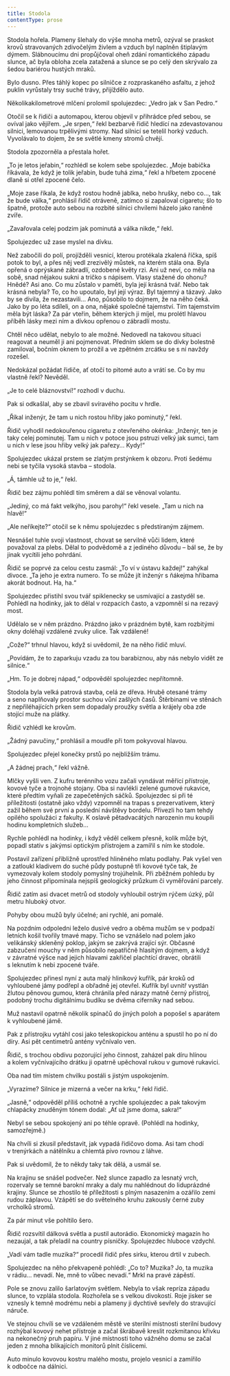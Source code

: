 ```yaml
---
title: Stodola
contentType: prose
---
```


Stodola hořela. Plameny šlehaly do výše mnoha metrů, ozýval se praskot krovů stravovaných zdivočelým živlem a vzduch byl na­plněn štiplavým dýmem. Slábnoucímu dni propůjčoval oheň zdání romantického západu slunce, ač byla obloha zcela zatažená a slunce se po celý den skrývalo za šedou bariérou hustých mraků.

Bylo dusno. Přes táhlý kopec po silničce z rozpraskaného asfaltu, z jehož puklin vyrůstaly trsy suché trávy, přijíždělo auto.

Několikakilometrové mlčení prolomil spolujezdec: „Vedro jak v San Pedro.“

Otočil se k řidiči a automapou, kterou objevil v přihrádce před sebou, se ovíval jako vějířem. „Je srpen,“ řekl bezbarvě řidič hledící na zdevastovanou silnici, lemovanou trpělivými stromy. Nad silnicí se tetelil horký vzduch. Vyvolávalo to dojem, že se světlé kmeny stromů chvějí.

Stodola zpozorněla a přestala hořet.

„To je letos jeřabin,“ rozhlédl se kolem sebe spolujezdec. „Moje babička říkávala, že když je tolik jeřabin, bude tuhá zima,“ řekl a hřbetem zpocené dlaně si otřel zpocené čelo.

„Moje zase říkala, že když rostou hodně jablka, nebo hrušky, nebo co…, tak že bude válka,“ prohlásil řidič otráveně, zatímco si zapaloval cigaretu; šlo to špatně, protože auto sebou na rozbité silnici chvílemi házelo jako raněné zvíře.

„Zavařovala celej podzim jak pominutá a válka nikde,“ řekl.

Spolujezdec už zase myslel na dívku.

Než zabočili do polí, projížděli vesnicí, kterou protékala zkalená říčka, spíš potok to byl, a přes něj vedl zrezivělý můstek, na kterém stála ona. Byla opřená o oprýskané zábradlí, ozdobené květy rzi. Ani už neví, co měla na sobě, snad nějakou sukni a tričko s nápisem. Vlasy stažené do ohonu? Hnědé? Asi ano. Co mu zůstalo v paměti, byla její krásná tvář. Nebo tak krásná nebyla? To, co ho upoutalo, byl její výraz. Byl tajemný a tázavý. Jako by se divila, že nezastavili… Ano, působilo to dojmem, že na něho čeká. Jako by po léta sdíleli, on a ona, nějaké společné tajemství. Tím tajemstvím měla být láska? Za pár vteřin, během kterých ji míjel, mu prolétl hlavou příběh lásky mezi ním a dívkou opřenou o zábradlí mostu.

Chtěl něco udělat, nebylo to ale možné. Nedovedl na takovou situaci reagovat a neuměl ji ani pojmenovat. Předním sklem se do dívky bolestně zamiloval, bočním oknem to prožil a ve zpětném zrcátku se s ní navždy rozešel.

Nedokázal požádat řidiče, ať otočí to pitomé auto a vrátí se. Co by mu vlastně řekl? Nevěděl.

„Je to celé bláznovství!“ rozhodl v duchu.

Pak si odkašlal, aby se zbavil svíravého pocitu v hrdle.

„Říkal inženýr, že tam u nich rostou hřiby jako pominutý,“ řekl.

Řidič vyhodil nedokouřenou cigaretu z otevřeného okénka: „Inženýr, ten je taky celej pominutej. Tam u nich v potoce jsou pstruzi velký jak sumci, tam u nich v lese jsou hřiby velký jak pařezy… Kydy!“

Spolujezdec ukázal prstem se zlatým prstýnkem k obzoru. Proti šedému nebi se tyčila vysoká stavba – stodola.

„Á, támhle už to je,“ řekl.

Řidič bez zájmu pohlédl tím směrem a dál se věnoval volantu.

„Jediný, co má fakt velkýho, jsou parohy!“ řekl vesele. „Tam u nich na hlavě!“

„Ale neříkejte?“ otočil se k němu spolujezdec s předstíraným zájmem.

Nesnášel tuhle svoji vlastnost, chovat se servilně vůči lidem, které považoval za plebs. Dělal to podvědomě a z jediného důvodu – bál se, že by jinak vycítili jeho pohrdání.

Řidič se poprvé za celou cestu zasmál: „To ví v ústavu každej!“ zahýkal divoce. „Ta jeho je extra numero. To se může jít inženýr s ňákejma hřibama akorát bodnout. Ha, ha.“

Spolujezdec přistihl svou tvář spiklenecky se usmívající a zastyděl se. Pohlédl na hodinky, jak to dělal v rozpacích často, a vzpomněl si na rezavý most.

Udělalo se v něm prázdno. Prázdno jako v prázdném bytě, kam rozbitými okny doléhají vzdálené zvuky ulice. Tak vzdálené!

„Cože?“ trhnul hlavou, když si uvědomil, že na něho řidič mluví.

„Povídám, že to zaparkuju vzadu za tou barabiznou, aby nás nebylo vidět ze silnice.“

„Hm. To je dobrej nápad,“ odpověděl spolujezdec nepřítomně.

Stodola byla velká patrová stavba, celá ze dřeva. Hrubě otesané trámy a seno naplňovaly prostor suchou vůní zašlých časů. Štěrbinami ve stěnách z nepřiléhajících prken sem dopadaly proužky světla a krájely oba zde stojící muže na plátky.

Řidič vzhlédl ke krovům.

„Žádný pavučiny,“ prohlásil a moudře při tom pokyvoval hlavou.

Spolujezdec přejel konečky prstů po nejbližším trámu.

„A žádnej prach,“ řekl vážně.

Mlčky vyšli ven. Z kufru terénního vozu začali vyndávat měřící přístroje, kovové tyče a trojnohé stojany. Oba si navlékli zelené gumové rukavice, které předtím vyňali ze zapečetěných sáčků. Spolujezdec si při té příležitosti (ostatně jako vždy) vzpomněl na trapas s prezervativem, který zažil během své první a poslední návštěvy bordelu. Přivezli ho tam tehdy opilého spolužáci z fakulty. K oslavě pětadvacátých narozenin mu koupili hodinu kompletních služeb…

Rychle pohlédl na hodinky, i když věděl celkem přesně, kolik může být, popadl stativ s jakýmsi optickým přístrojem a zamířil s ním ke stodole.

Postavil zařízení přibližně uprostřed hliněného mlatu podlahy. Pak vyšel ven a zatloukl kladivem do suché půdy postupně tři kovové tyče tak, že vymezovaly kolem stodoly pomyslný troj­úhelník. Při zběžném pohledu by jeho činnost připomínala nejspíš geologický průzkum či vyměřování parcely.

Řidič zatím asi dvacet metrů od stodoly vyhloubil ostrým rýčem úzký, půl metru hluboký otvor.

Pohyby obou mužů byly účelné; ani rychlé, ani pomalé.

Na pozdním odpoledni leželo dusivé vedro a oběma mužům se v podpaží letních košil tvořily tmavé mapy. Ticho se vznášelo nad polem jako velikánský skleněný poklop, jakým se zakrývá zrající sýr. Občasné zabzučení mouchy v něm působilo nepatřičně hlasitým dojmem, a když v závratné výšce nad jejich hlavami zakřičel plachtící dravec, obrátili s leknutím k nebi zpocené tváře.

Spolujezdec přinesl nyní z auta malý hliníkový kufřík, pár kroků od vyhloubené jámy podřepl a obřadně jej otevřel. Kufřík byl uvnitř vystlán žlutou pěnovou gumou, která chránila před nárazy matně černý přístroj, podobný trochu digitálnímu budíku se dvěma ciferníky nad sebou.

Muž nastavil opatrně několik spínačů do jiných poloh a popošel s aparátem k vyhloubené jámě.

Pak z přístrojku vytáhl cosi jako teleskopickou anténu a spustil ho po ní do díry. Asi pět centimetrů antény vyčnívalo ven.

Řidič, s trochou obdivu pozorující jeho činnost, zaházel pak díru hlínou a kolem vyčnívajícího drátku ji opatrně upěchoval rukou v gumové rukavici.

Oba nad tím místem chvilku postáli s jistým uspokojením.

„Vyrazíme? Silnice je mizerná a večer na krku,“ řekl řidič.

„Jasně,“ odpověděl příliš ochotně a rychle spolujezdec a pak takovým chlapácky znuděným tónem dodal: „Ať už jsme doma, sakra!“

Nebyl se sebou spokojený ani po téhle opravě. (Pohlédl na hodinky, samozřejmě.)

Na chvíli si zkusil představit, jak vypadá řidičovo doma. Asi tam chodí v trenýrkách a nátělníku a chlemtá pivo rovnou z láhve.

Pak si uvědomil, že to někdy taky tak dělá, a usmál se.

Na krajinu se snášel podvečer. Než slunce zapadlo za lesnatý vrch, rozervaly se temné barokní mraky a daly mu nahlédnout do liduprázdné krajiny. Slunce se zhostilo té příležitosti s plným nasazením a ozářilo zemi rudou záplavou. Vzápětí se do světelného kruhu zakously černé zuby vrcholků stromů.

Za pár minut vše pohltilo šero.

Řidič rozsvítil dálková světla a pustil autorádio. Ekonomický magazín ho nezaujal, a tak přeladil na country písničky. Spolujezdec hluboce vzdychl.

„Vadí vám tadle muzika?“ procedil řidič přes sirku, kterou drtil v zubech.

Spolujezdec na něho překvapeně pohlédl: „Co to? Muzika? Jo, ta muzika v rádiu… nevadí. Ne, mně to vůbec nevadí.“ Mrkl na pravé zápěstí.

Pole se znovu zalilo šarlatovým světlem. Nebyla to však repríza západu slunce, to vzplála stodola. Rozhořela se s velkou divokostí. Roje jisker se vznesly k temně modrému nebi a plameny ji dychtivě sevřely do stravující náruče.

Ve stejnou chvíli se ve vzdáleném městě ve sterilní místnosti sterilní budovy rozhýbal kovový nehet přístroje a začal škrábavě kreslit rozkmitanou křivku na nekonečný pruh papíru. V jiné místnosti toho vážného domu se začal jeden z mnoha blikajících monitorů plnit číslicemi.

Auto minulo kovovou kostru malého mostu, projelo vesnicí a zamířilo k odbočce na dálnici.
